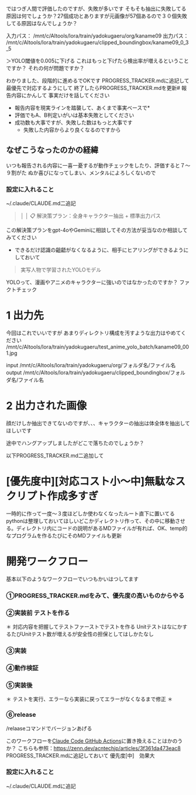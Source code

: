
ではつぎ人間で評価したのですが、失敗が多いです
そもそも抽出に失敗してる原因は何でしょうか？27個成功とありますが元画像が57個あるので３０個失敗してる原因はなんでしょうか？

入力パス： /mnt/c/AItools/lora/train/yadokugaeru/org/kaname09
出力パス：   /mnt/c/AItools/lora/train/yadokugaeru/clipped_boundingbox/kaname09_0_3_5


＞YOLO閾値を0.005に下げる
これはもっと下げたら検出率が増えるということですか？
それの何が問題ですか？

わかりました、段階的に進めるでOKです
PROGRESS_TRACKER.mdに追記して最優先で対応するようにして
終了したらPROGRESS_TRACKER.mdを更新# 報告内容にかんして
事実だけを話してください
* 報告内容を現実ラインを踏襲して、あくまで事実ベースで*
* 評価でもA、B判定いがいは基本失敗としてください
* 成功数も大事ですが、失敗した数はもっと大事です
	* 失敗した内容からより良くなるのですから

## なぜこうなったのかの経緯
いつも報告される内容に一喜一憂するが動作チェックをしたり、評価すると７〜９割がた
	ぬか喜びになってしまい、メンタルによろしくないので
### 設定に入れること
~/.claude/CLAUDE.md二追記



> │ │ 📋 解決策プラン：全身キャラクター抽出 + 標準出力パス    

この解決策プランをgpt-4oやGeminiに相談してその方法が妥当なのか相談してみてください
* できるだけ認識の齟齬がなくなるように、相手にヒアリングができるようにしておいて

>実写人物で学習されたYOLOモデル

YOLOって、漫画やアニメのキャラクターに強いのではなかったのですか？
ファクトチェック
# 1 出力先

今回はこれでいいですが
あまりディレクトリ構成を汚すような出力はやめてください
 /mnt/c/AItools/lora/train/yadokugaeru/test_anime_yolo_batch/kaname09_001.jpg          

input /mnt/c/AItools/lora/train/yadokugaeru/org/フォルダ名/ファイル名          
output /mnt/c/AItools/lora/train/yadokugaeru/clipped_boundingbox/フォルダ名/ファイル名         

# 2 出力された画像
顔だけしか抽出できてないのですが、、、キャラクターの抽出は体全体を抽出してほしいです



途中でハングアップしましたがどこで落ちたのでしょうか？


以下PROGRESS_TRACKER.md二追加して
# [優先度中][対応コスト小〜中]無駄なスクリプト作成多すぎ
一時的に作って一度〜３度ほどしか使わなくなったルート直下に置いてるpythonは整理しておいてほしいどこかディレクトリ作って、その中に移動させる。ディレクトリ内にコードの説明があるMDファイルが有れば、OK、temp的なプログラムを作るたびにそのMDファイルも更新




# 開発ワークフロー
基本以下のようなワークフローでいつもかいはつしてます
### ①PROGRESS_TRACKER.mdをみて、優先度の高いものからやる

### ②実装前 テストを作る
＊ 対応内容を把握してテストファーストでテストを作る
UnitテストはなにかするたびUnitテスト数が増えるが安全性の担保としてはしかたなし

### ③実装

### ④動作検証

### ⑤実装後
＊ テストを実行、エラーなら実装に戻ってエラーがなくなるまで修正
＊

### ⑥release
/relaaseコマンドでバージョンあげる

このワークフローを[Claude Code GitHub Actions](https://docs.anthropic.com/ja/docs/claude-code/github-actions)に置き換えることはかのうか？
こちらも参照：https://zenn.dev/acntechjp/articles/3f361da473eac8
PROGRESS_TRACKER.mdに追記しておいて
優先度[中]　効果大


### 設定に入れること
~/.claude/CLAUDE.mdに追記
